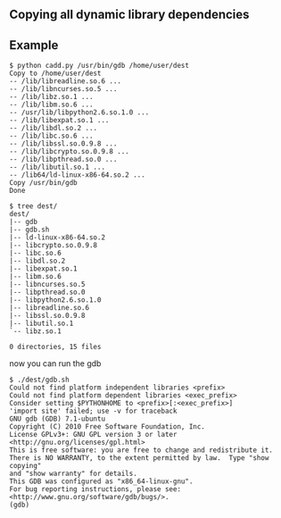 ## Copying all dynamic library dependencies

## Example

    $ python cadd.py /usr/bin/gdb /home/user/dest
    Copy to /home/user/dest
    -- /lib/libreadline.so.6 ...
    -- /lib/libncurses.so.5 ...
    -- /lib/libz.so.1 ...
    -- /lib/libm.so.6 ...
    -- /usr/lib/libpython2.6.so.1.0 ...
    -- /lib/libexpat.so.1 ...
    -- /lib/libdl.so.2 ...
    -- /lib/libc.so.6 ...
    -- /lib/libssl.so.0.9.8 ...
    -- /lib/libcrypto.so.0.9.8 ...
    -- /lib/libpthread.so.0 ...
    -- /lib/libutil.so.1 ...
    -- /lib64/ld-linux-x86-64.so.2 ...
    Copy /usr/bin/gdb
    Done

    $ tree dest/
	dest/
	|-- gdb
	|-- gdb.sh
	|-- ld-linux-x86-64.so.2
	|-- libcrypto.so.0.9.8
	|-- libc.so.6
	|-- libdl.so.2
	|-- libexpat.so.1
	|-- libm.so.6
	|-- libncurses.so.5
	|-- libpthread.so.0
	|-- libpython2.6.so.1.0
	|-- libreadline.so.6
	|-- libssl.so.0.9.8
	|-- libutil.so.1
	`-- libz.so.1
	
	0 directories, 15 files


now you can run the gdb

    $ ./dest/gdb.sh
    Could not find platform independent libraries <prefix>
    Could not find platform dependent libraries <exec_prefix>
    Consider setting $PYTHONHOME to <prefix>[:<exec_prefix>]
    'import site' failed; use -v for traceback
    GNU gdb (GDB) 7.1-ubuntu
    Copyright (C) 2010 Free Software Foundation, Inc.
    License GPLv3+: GNU GPL version 3 or later <http://gnu.org/licenses/gpl.html>
    This is free software: you are free to change and redistribute it.
    There is NO WARRANTY, to the extent permitted by law.  Type "show copying"
    and "show warranty" for details.
    This GDB was configured as "x86_64-linux-gnu".
    For bug reporting instructions, please see:
    <http://www.gnu.org/software/gdb/bugs/>.
    (gdb)
